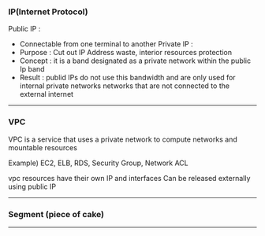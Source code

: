 ### IP(Internet Protocol)

Public  IP : 
- Connectable from one terminal to another 
Private IP :
- Purpose : Cut out IP Address waste, interior resources protection
- Concept  : it is a band designated as a private network within the public Ip band  
- Result : publid IPs do not use this bandwidth and are only used for internal private 
  networks networks that are not connected to the external internet

---
### VPC

VPC is a service that uses a private network to compute networks and mountable resources 

Example) EC2, ELB, RDS, Security Group, Network ACL

vpc resources have their own IP and interfaces 
Can be released externally using public IP 

---
### Segment (piece of cake)


---

